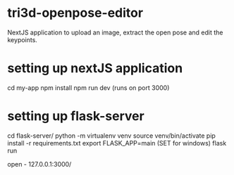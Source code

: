 # tri3d-openpose-editor
NextJS application to upload an image, extract the open pose and edit the keypoints.

# setting up nextJS application
cd my-app
npm install 
npm run dev (runs on port 3000)

# setting up flask-server 
cd flask-server/
python -m virtualenv venv
source venv/bin/activate
pip install -r requirements.txt 
export FLASK_APP=main (SET for windows)
flask run

open - 127.0.0.1:3000/
